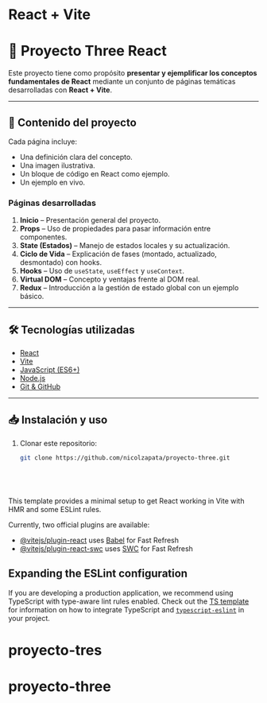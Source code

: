 # React + Vite

# 📘 Proyecto Three React

Este proyecto tiene como propósito **presentar y ejemplificar los conceptos fundamentales de React** mediante un conjunto de páginas temáticas desarrolladas con **React + Vite**.

---

## 🚀 Contenido del proyecto

Cada página incluye:
- Una definición clara del concepto.
- Una imagen ilustrativa.
- Un bloque de código en React como ejemplo.
- Un ejemplo en vivo.

### Páginas desarrolladas
1. **Inicio** – Presentación general del proyecto.  
2. **Props** – Uso de propiedades para pasar información entre componentes.  
3. **State (Estados)** – Manejo de estados locales y su actualización.  
4. **Ciclo de Vida** – Explicación de fases (montado, actualizado, desmontado) con hooks.  
5. **Hooks** – Uso de `useState`, `useEffect` y `useContext`.  
6. **Virtual DOM** – Concepto y ventajas frente al DOM real.  
7. **Redux** – Introducción a la gestión de estado global con un ejemplo básico.

---

## 🛠️ Tecnologías utilizadas
- [React](https://react.dev/)  
- [Vite](https://vitejs.dev/)  
- [JavaScript (ES6+)](https://developer.mozilla.org/es/docs/Web/JavaScript)  
- [Node.js](https://nodejs.org/)  
- [Git & GitHub](https://github.com/)  

---

## 📥 Instalación y uso

1. Clonar este repositorio:
   ```bash
   git clone https://github.com/nicolzapata/proyecto-three.git






This template provides a minimal setup to get React working in Vite with HMR and some ESLint rules.

Currently, two official plugins are available:

- [@vitejs/plugin-react](https://github.com/vitejs/vite-plugin-react/blob/main/packages/plugin-react) uses [Babel](https://babeljs.io/) for Fast Refresh
- [@vitejs/plugin-react-swc](https://github.com/vitejs/vite-plugin-react/blob/main/packages/plugin-react-swc) uses [SWC](https://swc.rs/) for Fast Refresh

## Expanding the ESLint configuration

If you are developing a production application, we recommend using TypeScript with type-aware lint rules enabled. Check out the [TS template](https://github.com/vitejs/vite/tree/main/packages/create-vite/template-react-ts) for information on how to integrate TypeScript and [`typescript-eslint`](https://typescript-eslint.io) in your project.
# proyecto-tres
# proyecto-three
